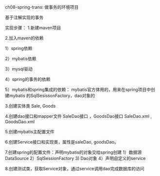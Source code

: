 ch08-spring-trans: 做事务的环境项目

基于注解实现的事务

实现步骤：
1.新建maven项目

2.加入maven的依赖

  1）spring依赖
  
  2）mybatis依赖
  
  3）mysql驱动
  
  4）spring的事务的依赖
  
  5）mybatis和spring集成的依赖： mybatis官方体用的，用来在spring项目中创建mybatis
     的SqlSesissonFactory，dao对象的
     
3.创建实体类
  Sale, Goods
  
4.创建dao接口和mapper文件
  SaleDao接口 ，GoodsDao接口
  SaleDao.xml , GoodsDao.xml

5.创建mybatis主配置文件

6.创建Service接口和实现类，属性是saleDao, goodsDao。

7.创建spring的配置文件：声明mybatis的对象交给spring创建
 1）数据源DataSource
 2）SqlSessionFactory
 3) Dao对象
 4）声明自定义的service

8.创建测试类，获取Service对象，通过service调用dao完成数据库的访问
